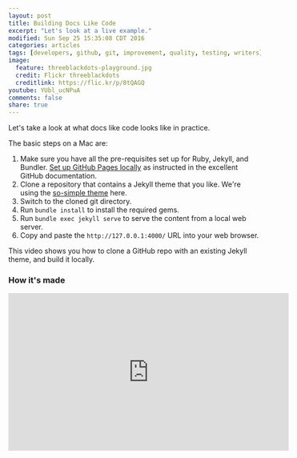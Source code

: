 ```yaml
---
layout: post
title: Building Docs Like Code
excerpt: "Let's look at a live example."
modified: Sun Sep 25 15:35:08 CDT 2016
categories: articles
tags: [developers, github, git, improvement, quality, testing, writers]
image:
  feature: threeblackdots-playground.jpg
  credit: Flickr threeblackdots
  creditlink: https://flic.kr/p/8tQAGQ
youtube: YUbl_ucNPuA
comments: false
share: true
---
```


Let's take a look at what docs like code looks like in practice.

The basic steps on a Mac are:

1. Make sure you have all the pre-requisites set up for Ruby, Jekyll, and Bundler. [Set up GitHub Pages locally](https://help.github.com/articles/setting-up-your-github-pages-site-locally-with-jekyll/) as instructed in the excellent GitHub documentation.
1. Clone a repository that contains a Jekyll theme that you like. We're using the [so-simple theme](https://mmistakes.github.io/so-simple-theme/) here.
1. Switch to the cloned git directory.
1. Run `bundle install` to install the required gems.
1. Run `bundle exec jekyll serve` to serve the content from a local web server.
1. Copy and paste the `http://127.0.0.1:4000/` URL into your web browser.

This video shows you how to clone a GitHub repo with an existing Jekyll theme, and build it locally.

### How it's made

<iframe width="560" height="315" src="https://www.youtube.com/embed/{{ include.id }}" frameborder="0" allowfullscreen></iframe>

